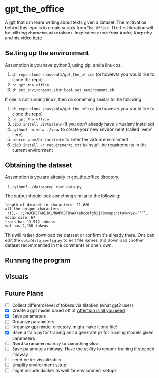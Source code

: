 # gpt_the_office

A gpt that can learn writing about texts given a dataset. The motivation behind this repo is to create scripts from `The Office`. The first iteration will be utilizing character-wise tokens. Inspiration came from Andrej Karpathy and his video [here](https://www.youtube.com/watch?v=kCc8FmEb1nY)

## Setting up the environment
Assumption is you have python3, using pip, and a linux os.
1. `gh repo clone shassen14/gpt_the_office` (or however you would like to clone the repo)
2. `cd gpt_the_office`
3. `sh set_environment.sh` or `bash set_environment.sh`

If one is not running linux, then do something similar to the following:
1. `gh repo clone shassen14/gpt_the_office` (or however you would like to clone the repo)
2. `cd gpt_the_office`
3. `pip3 install virtualenv` (if you don't already have virtualenv installed)
4. `python3 -m venv ./venv` to create your new environment (called 'venv' here)
5. `source venv/bin/activate` to enter the virtual environment
6. `pip3 install -r requirements.txt` to install the requirements in the current environment

## Obtaining the dataset
Assumption is you are already in gpt_the_office directory.
1. `python3 ./data/prep_char_data.py`

The output should look something similar to the following:
```
length of dataset in characters: 21,680
all the unique characters: 
 !(),-.:;?ABCDEFGHIJKLMNOPRSTUVWXYabcdefghijklmnopqrstuvwxyz–‘’“”…
vocab size: 67
train has 19,512 tokens
val has 2,168 tokens
```

This will rather download the dataset or confirm it's already there. One can edit the `data/data_config.py` to edit file names and download another dataset recommended in the comments or one's own.

## Running the program


## Visuals


## Future Plans

- [ ] Collect different level of tokens via tiktoken (what gpt2 uses)
- [x] Create a gpt model based off of [Attention is all you need](https://arxiv.org/pdf/1706.03762.pdf)
- [x] Save parameters
- [ ] Organize parameters
- [ ] Organize gpt model directory. might make it one file?
- [x] Have a train.py for training and a generate.py for running models given parameters
- [ ] Need to rename main.py to something else
- [ ] Save parameters midway. Have the ability to resume training if stopped midway
- [ ] need better visualization
- [ ] simplify environment setup
- [ ] might include docker as well for environment setup?
